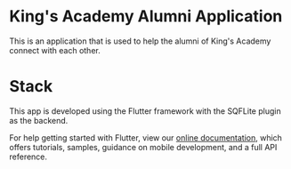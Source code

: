 # King's Academy Alumni Application

This is an application that is used to help the alumni of King's Academy connect with each other.

# Stack

This app is developed using the Flutter framework with the SQFLite plugin as the backend.


For help getting started with Flutter, view our 
[online documentation](https://flutter.io/docs), which offers tutorials, 
samples, guidance on mobile development, and a full API reference.

